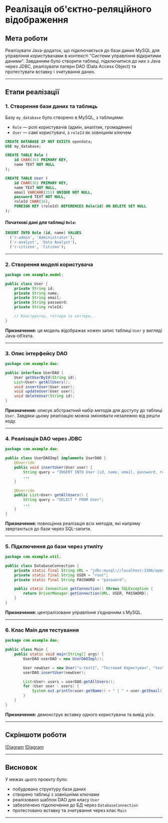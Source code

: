 # Реалізація об'єктно-реляційного відображення

## Мета роботи

Реалізувати Java-додаток, що підключається до бази даних MySQL для управління користувачами в контексті "Системи управління відкритими даними". Завданням було створити таблиці, підключитися до них з Java через JDBC, реалізувати патерн DAO (Data Access Object) та протестувати вставку і зчитування даних.

---

## Етапи реалізації

### 1. Створення бази даних та таблиць

Базу `my_database` було створено в MySQL, з таблицями:

- `Role` — ролі користувачів (адмін, аналітик, громадянин)
- `User` — самі користувачі, з `roleId` як зовнішнім ключем

```sql
CREATE DATABASE IF NOT EXISTS opendata;
USE my_database;

CREATE TABLE Role (
    id CHAR(36) PRIMARY KEY,
    name TEXT NOT NULL
);

CREATE TABLE User (
    id CHAR(36) PRIMARY KEY,
    name TEXT NOT NULL,
    email VARCHAR(255) UNIQUE NOT NULL,
    password TEXT NOT NULL,
    roleId CHAR(36),
    FOREIGN KEY (roleId) REFERENCES Role(id) ON DELETE SET NULL
);
```

#### Початкові дані для таблиці `Role`:

```sql
INSERT INTO Role (id, name) VALUES
  ('r-admin', 'Administrator'),
  ('r-analyst', 'Data Analyst'),
  ('r-citizen', 'Citizen');
```

---

### 2. Створення моделі користувача

```java
package com.example.model;

public class User {
    private String id;
    private String name;
    private String email;
    private String password;
    private String roleId;

    // Конструктор, геттери та сеттери...
}
```

**Призначення:** ця модель відображає кожен запис таблиці `User` у вигляді Java-об’єкта.

---

### 3. Опис інтерфейсу DAO

```java
package com.example.dao;

public interface UserDAO {
    User getUserById(String id);
    List<User> getAllUsers();
    void insertUser(User user);
    void updateUser(User user);
    void deleteUser(String id);
}
```

**Призначення:** описує абстрактний набір методів для доступу до таблиці `User`. Завдяки цьому реалізацію можна змінювати незалежно від решти коду.

---

### 4. Реалізація DAO через JDBC

```java
package com.example.dao;

public class UserDAOImpl implements UserDAO {
    @Override
    public void insertUser(User user) {
        String query = "INSERT INTO User (id, name, email, password, roleId) VALUES (?, ?, ?, ?, ?)";
        ...
    }

    @Override
    public List<User> getAllUsers() {
        String query = "SELECT * FROM User";
        ...
    }
}
```

**Призначення:** повноцінна реалізація всіх методів, які напряму звертаються до бази через SQL-запити.

---

### 5. Підключення до бази через утиліту

```java
package com.example.util;

public class DatabaseConnection {
    private static final String URL = "jdbc:mysql://localhost:3306/opendata";
    private static final String USER = "root";
    private static final String PASSWORD = "password";

    public static Connection getConnection() throws SQLException {
        return DriverManager.getConnection(URL, USER, PASSWORD);
    }
}
```

**Призначення:** централізоване управління з’єднанням з MySQL.

---

### 6. Клас Main для тестування

```java
package com.example.dao;

public class Main {
    public static void main(String[] args) {
        UserDAO userDAO = new UserDAOImpl();

        User newUser = new User("u-test1", "Тестовий Користувач", "test@example.com", "test123", "r-citizen");
        userDAO.insertUser(newUser);

        List<User> users = userDAO.getAllUsers();
        for (User user : users) {
            System.out.println(user.getName() + " | " + user.getEmail());
        }
    }
}
```

**Призначення:** демонструє вставку одного користувача та вивід усіх.

---

## Скріншоти роботи

[!Diagram](added-user.png)
[!Diagram](result-in-sql.png)

---

## Висновок

У межах цього проєкту було:
- побудовано структуру бази даних
- створено таблиці з зовнішніми ключами
- реалізовано шаблон DAO для класу `User`
- забезпечено підключення до БД через `DatabaseConnection`
- протестовано вставку та зчитування через клас `Main`

---